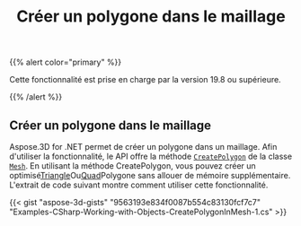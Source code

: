 ﻿---
title: Créer un polygone dans le maillage
type: docs
weight: 40
url: /fr/net/create-polygon-in-mesh/
description: Aspose.3D for .NET permet de créer un polygone dans un maillage. Pour utiliser la fonctionnalité, le API propose la méthode CreatePolygon de classe Mesh.
---
{{% alert color="primary" %}} 

Cette fonctionnalité est prise en charge par la version 19.8 ou supérieure.

{{% /alert %}} 
## **Créer un polygone dans le maillage**
Aspose.3D for .NET permet de créer un polygone dans un maillage. Afin d'utiliser la fonctionnalité, le API offre la méthode [`CreatePolygon`](https://reference.aspose.com/net/3d/aspose.threed.entities/mesh/methods/createpolygon) de la classe [`Mesh`](https://reference.aspose.com/net/3d/aspose.threed.entities/mesh). En utilisant la méthode CreatePolygon, vous pouvez créer un optimisé[Triangle](https://reference.aspose.com/net/3d/aspose.threed.entities/mesh/methods/createpolygon)Ou[Quad](https://reference.aspose.com/net/3d/aspose.threed.entities.mesh/createpolygon/methods/1)Polygone sans allouer de mémoire supplémentaire. L'extrait de code suivant montre comment utiliser cette fonctionnalité.

{{< gist "aspose-3d-gists" "9563193e834f0087b554c83130fcf7c7" "Examples-CSharp-Working-with-Objects-CreatePolygonInMesh-1.cs" >}}
